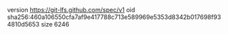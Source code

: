 version https://git-lfs.github.com/spec/v1
oid sha256:460a106550cfa7af9e417788c713e589969e5353d8342b017698f934810d5653
size 6246

